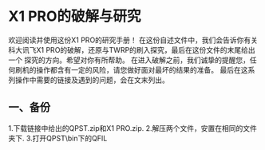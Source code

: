 # X1 PRO的破解与研究

欢迎阅读并使用这份X1 PRO的研究手册！
在这份自述文件中，我们会告诉你有关科大讯飞X1 PRO的破解，还原与TWRP的刷入探究，最后在这份文件的末尾给出一个
探究的方向。希望对你有所帮助。
在进入破解之前，我们诚挚的提醒您，任何刷机的操作都含有一定的风险，请您做好面对最坏的结果的准备。
最后在这系列操作中需要的链接及遇到的问题，会在文末列出。

## 一、备份
1.下载链接中给出的QPST.zip和X1 PRO.zip.
2.解压两个文件，安置在相同的文件夹下.
3.打开QPST\bin下的QFIL
